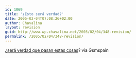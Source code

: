 ```yaml
---
id: 1069
title: '¿Esto será verdad?'
date: 2005-02-04T07:08:26+02:00
author: Chavalina
layout: revision
guid: http://www.wp.chavalina.net/2005/02/04/348-revision/
permalink: /2005/02/04/348-revision/
---
```

¿<a href="http://www.lavozdegalicia.es/se_sociedad/noticia.jsp?CAT=105&TEXTO=3426817" target="_blank">será verdad que pasan estas cosas</a>? via Gsmspain